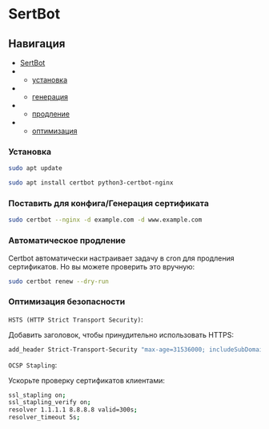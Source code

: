 # SertBot

## Навигация

- [SertBot](#sertbot)
- - [установка](#установка)
- - [генерация](#поставить-для-конфигагенерация-сертификата)
- - [продление](#автоматическое-продление)
- - [оптимизация](#оптимизация-безопасности)

### Установка

```bash
sudo apt update
```

```bash
sudo apt install certbot python3-certbot-nginx
```

### Поставить для конфига/Генерация сертификата

```bash
sudo certbot --nginx -d example.com -d www.example.com
```

### Автоматическое продление

Certbot автоматически настраивает задачу в cron для продления сертификатов. Но вы можете проверить это вручную:

```bash
sudo certbot renew --dry-run
```

### Оптимизация безопасности

`HSTS (HTTP Strict Transport Security)`:

Добавить заголовок, чтобы принудительно использовать HTTPS:

```bash
add_header Strict-Transport-Security "max-age=31536000; includeSubDomains" always;
```

`OCSP Stapling`:

Ускорьте проверку сертификатов клиентами:

```bash
ssl_stapling on;
ssl_stapling_verify on;
resolver 1.1.1.1 8.8.8.8 valid=300s;
resolver_timeout 5s;
```